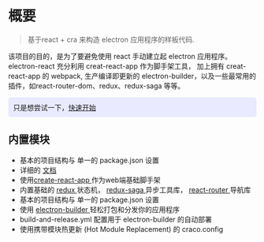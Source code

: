 # 概要

> 基于react + cra 来构造 electron 应用程序的样板代码.

该项目的目的，是为了要避免使用 react 手动建立起 electron 应用程序。electron-react 充分利用 creat-react-app 作为脚手架工具，
加上拥有 creat-react-app 的 webpack, 生产编译即更新的 electron-builder，以及一些最常用的插件，如react-router-dom、redux、redux-saga 等等。

<div style="background-color: #e9eaff; padding: 10px; border-radius: 5px;">
  只是想尝试一下，<a href="/docs/getting-started/">快速开始</a>
</div>

## 内置模块

* 基本的项目结构与 单一的 package.json 设置
* 详细的 <a href="/electron-react/docs/getting-started/">文档</a> 
* 使用<a href="https://create-react-app.dev/docs/getting-started" target='blank'>create-react-app </a>作为web端基础脚手架
* 内置基础的 <a href="https://redux.js.org/" target='blank'> redux </a> 状态机，
  <a href="https://redux-saga.js.org/" target='blank'> redux-saga  </a>异步工具库，
  <a href="https://reactrouter.com/en/main" target='blank'> react-router </a>导航库
* 基本的项目结构与 单一的 package.json 设置
* 使用 <a href="https://www.electron.build/index.html" target='blank'> electron-builder </a> 轻松打包和分发你的应用程序
* build-and-release.yml 配置用于 electron-builder 的自动部署
* 使用携带模块热更新 (Hot Module Replacement) 的 craco.config
